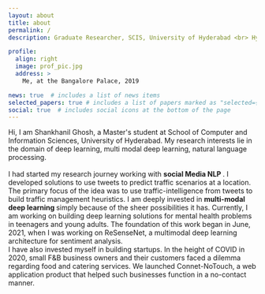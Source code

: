 ```yaml
---
layout: about
title: about
permalink: /
description: Graduate Researcher, SCIS, University of Hyderabad <br> Hyderabad, Telangana 500046.

profile:
  align: right
  image: prof_pic.jpg
  address: >
    Me, at the Bangalore Palace, 2019

news: true  # includes a list of news items
selected_papers: true # includes a list of papers marked as "selected={true}"
social: true  # includes social icons at the bottom of the page
---
```

Hi, I am Shankhanil Ghosh, a Master's student at School of Computer and Information Sciences, University of Hyderabad. My research interests lie in the domain of deep learning, multi modal deep learning, natural language processing. <br><br>
I had started my research journey working with <b>social Media NLP </b>. I developed solutions to use tweets to predict traffic scenarios at a location. The primary focus of the idea was to use traffic-intelligence from tweets to build traffic management heuristics. I am deeply invested in <b>multi-modal deep learning </b> simply because of the sheer possibilities it has. Currently, I am working on building deep learning solutions for mental health problems in teenagers and young adults. The foundation of this work began in June, 2021, when I was working on ReSenseNet, a multimodal deep learning architecture for sentiment analysis. 
<br>
I have also invested myself in building startups. In the height of COVID in 2020, small F&B business owners and their customers faced a dilemma regarding food and catering services. We launched Connet-NoTouch, a web application product that helped such businesses function in a no-contact manner.

<!-- Put your address / P.O. box / other info right below your picture. You can also disable any these elements by editing `profile` property of the YAML header of your `_pages/about.md`. Edit `_bibliography/papers.bib` and Jekyll will render your [publications page](/al-folio/publications/) automatically. -->

<!-- Link to your social media connections, too. This theme is set up to use [Font Awesome icons](http://fortawesome.github.io/Font-Awesome/) and [Academicons](https://jpswalsh.github.io/academicons/), like the ones below. Add your Facebook, Twitter, LinkedIn, Google Scholar, or just disable all of them. -->
